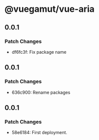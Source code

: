 # @vuegamut/vue-aria

## 0.0.1

### Patch Changes

- df6fc3f: Fix package name

## 0.0.1

### Patch Changes

- 636c900: Rename packages

## 0.0.1

### Patch Changes

- 58e6184: First deployment.
